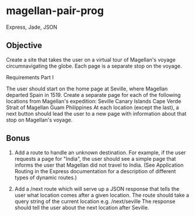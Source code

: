magellan-pair-prog
==================

Express, Jade, JSON


<h2>Objective</h2>

Create a site that takes the user on a virtual tour of Magellan's voyage circumnavigating the globe. Each page is a separate stop on the voyage.

Requirements
Part I

The user should start on the home page at Seville, where Magellan departed Spain in 1519.
Create a separate page for each of the following locations from Magellan's expedition:
Seville
Canary Islands
Cape Verde
Strait of Magellan
Guam
Philippines
At each location (except the last), a next button should lead the user to a new page with information about that stop on Magellan's voyage.

<h2>Bonus</h2>

1) Add a route to handle an unknown destination. For example, if the user requests a page for "India", the user should see a simple page that informs the user that Magellan did not travel to India. (See Application Routing in the Express documentation for a description of different types of dynamic routes.)

2) Add a /next route which will serve up a JSON response that tells the user what location comes after a given location.
The route should take a query string of the current location e.g. /next/seville
The response should tell the user about the next location after Seville.
